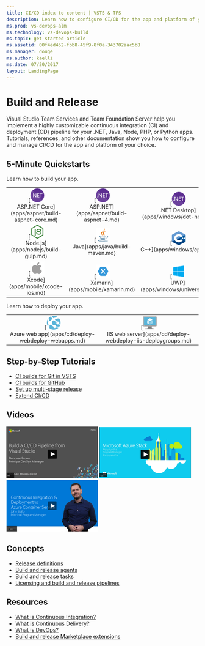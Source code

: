 ```yaml
---
title: CI/CD index to content | VSTS & TFS    
description: Learn how to configure CI/CD for the app and platform of your choice. Tutorials, references, and other documentation.  
ms.prod: vs-devops-alm
ms.technology: vs-devops-build
ms.topic: get-started-article  
ms.assetid: 00f4ed452-fbb8-45f9-8f0a-343702aac5b8  
ms.manager: douge
ms.author: kaelli
ms.date: 07/20/2017
layout: LandingPage
---
```


# Build and Release

Visual Studio Team Services and Team Foundation Server help you implement a highly customizable continuous integration (CI) and deployment (CD) pipeline for your .NET, Java, Node, PHP, or Python apps. Tutorials, references, and other documentation show you how to configure and manage CI/CD for the app and platform of your choice.

## 5-Minute Quickstarts

Learn how to build your app.

<table>
<tr valign="middle" align="center">
<td>[<img src="_img/index/logo_net.svg" alt="" width="36px" height="36px"><br/>ASP.NET Core](apps/aspnet/build-aspnet-core.md)</td>
<td>[<img src="_img/index/logo_net.svg" alt="" width="36px" height="36px"><br/>ASP.NET](apps/aspnet/build-aspnet-4.md)</td>
<td>[<img src="_img/index/logo_net.svg" alt="" width="36px" height="36px"><br/>.NET Desktop](apps/windows/dot-net.md)</td>
</tr>
<tr valign="middle" align="center">
<td>[<img src="_img/index/logo_nodejs.svg" alt="" width="36px" height="36px"><br/>Node.js](apps/nodejs/build-gulp.md)</td>
<td>[<img src="_img/index/logo_java.svg" alt="" width="36px" height="36px"><br/>Java](apps/java/build-maven.md)</td>
<td>[<img src="_img/index/logo_cpp.png" alt="" width="36px" height="36px"><br/>C++](apps/windows/cpp.md)</td>
</tr>
<tr valign="middle" align="center">
<td>[<img src="_img/index/logo_ios.png" alt="" width="36px" height="36px"><br/>Xcode](apps/mobile/xcode-ios.md)</td>
<td>[<img src="_img/index/logo_xamarin.png" alt="" width="36px" height="36px"><br/>Xamarin](apps/mobile/xamarin.md)</td>
<td>[<img src="_img/index/logo_uwp.png" alt="" width="36px" height="36px"><br/>UWP](apps/windows/universal.md)</td>
</tr>
</table>

Learn how to deploy your app.

<table>
<tr valign="middle" align="center">
<td>[<img src="_img/index/app-service-web.png" alt="" width="36px" height="36px"><br/>Azure web app](apps/cd/deploy-webdeploy-webapps.md)</td>
<td>[<img src="_img/index/virtualmachine.png" alt="" width="36px" height="36px"><br/>IIS web server](apps/cd/deploy-webdeploy-iis-deploygroups.md)</td>
</tr>
</table>    

## Step-by-Step Tutorials  

* [CI builds for Git in VSTS](actions/ci-build-git.md)
* [CI builds for GitHub](actions/ci-build-github.md)
* [Set up multi-stage release](actions/define-multistage-release-process.md)
* [Extend CI/CD](actions/extend-release-management.md)

## Videos

[![Build pipeline via Visual Studio](_img/index/build-ci-cd-pipeline-vs-video.png)](https://channel9.msdn.com/Events/build-release/2017/P4105/player)   [![Azure Stack CI/CD](_img/index/azure-stack-video.png)](#)   [![Azure Container Service video](_img/index/ci-cd-azure-container-service-video.png)](https://channel9.msdn.com/Events/Connect/2016/204/player)

## Concepts  

- [Release definitions](concepts/definitions/release/index.md)
- [Build and release agents](concepts/agents/agents.md)
- [Build and release tasks](concepts/process/tasks.md)  
- [Licensing and build and release pipelines](concepts/licensing/concurrent-pipelines-ts.md)

## Resources

- [What is Continuous Integration?](https://www.visualstudio.com/learn/what-is-continuous-integration/)  
- [What is Continuous Delivery?](https://www.visualstudio.com/learn/what-is-continuous-delivery/)  
- [What is DevOps?](https://www.visualstudio.com/learn/what-is-devops/)   
- [Build and release Marketplace extensions](https://marketplace.visualstudio.com/search?target=VSTS&category=Build%20and%20release&sortBy=Downloads)

